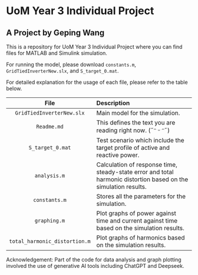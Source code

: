 # UoM Year 3 Individual Project

## A Project by Geping Wang

This is a repository for UoM Year 3 Individual Project where you can find files for MATLAB and Simulink simulation.

For running the model, please download `constants.m`, `GridTiedInverterNew.slx`, and `S_target_0.mat`.

For detailed explanation for the usage of each file, please refer to the table below.

| File                      | Description   |
| :------:                  | :-------      |
| `GridTiedInverterNew.slx` | Main model for the simulation.    |
| `Readme.md`               | This defines the text you are reading right now. (˶ᵔ ᵕ ᵔ˶)    |
| `S_target_0.mat`          | Test scenario which include the target profile of active and reactive power.  |
| `analysis.m`              | Calculation of response time, steady-state error and total harmonic distortion based on the simulation results.   |
| `constants.m`             | Stores all the parameters for the simulation. |
| `graphing.m`              | Plot graphs of power against time and current against time based on the simulation results.   |
| `total_harmonic_distortion.m`         | Plot graphs of harmonics based on the simulation results. |

Acknowledgement: Part of the code for data analysis and graph plotting involved the use of generative AI tools including ChatGPT and Deepseek.
